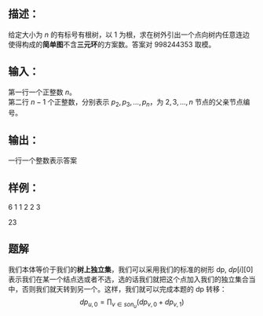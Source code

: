 ## 描述：
给定大小为 $n$ 的有标号有根树，以 1 为根，求在树外引出一个点向树内任意连边使得构成的**简单图**不含**三元环**的方案数。答案对 $998244353$ 取模。

## 输入：
第一行一个正整数 $n$。  
第二行 $n-1$ 个正整数，分别表示 $p_2,p_3,\dots,p_n$，为 $2,3,\dots,n$ 节点的父亲节点编号。

## 输出：
一行一个整数表示答案

## 样例：
6
1 1 2 2 3

23

## 题解
我们本体等价于我们的**树上独立集**，我们可以采用我们的标准的树形 dp, $dp[i][0]$ 表示我们在某一个结点选或者不选，选的话我们就把这个点加入我们的独立集合当中，否则我们就天转到另一个。这样，我们就可以完成本题的 dp 转移：
$$dp_{u,0}=\prod_{v\in son_u}(dp_{v,0}+dp_{v,1})$$

